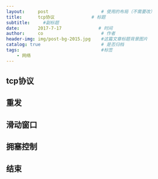 ```yaml
---
layout:     post                    # 使用的布局（不需要改）
title:      tcp协议              # 标题 
subtitle:     #副标题
date:       2017-7-17              # 时间
author:     co                      # 作者
header-img: img/post-bg-2015.jpg    #这篇文章标题背景图片
catalog: true                       # 是否归档
tags:                               #标签
    - 网络
---
```

## tcp协议
## 重发
## 滑动窗口
## 拥塞控制
## 结束